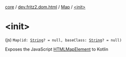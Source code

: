 [core](../../index.md) / [dev.fritz2.dom.html](../index.md) / [Map](index.md) / [&lt;init&gt;](./-init-.md)

# &lt;init&gt;

(js) `Map(id: `[`String`](https://kotlinlang.org/api/latest/jvm/stdlib/kotlin/-string/index.html)`? = null, baseClass: `[`String`](https://kotlinlang.org/api/latest/jvm/stdlib/kotlin/-string/index.html)`? = null)`

Exposes the JavaScript [HTMLMapElement](https://developer.mozilla.org/en/docs/Web/API/HTMLMapElement) to Kotlin

